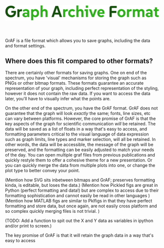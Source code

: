 <h1 align="center">
<img src="https://github.com/Grant-Giesbrecht/graf/blob/main/docs/images/graf_logo.png?raw=True" width="600">
</h1><br>

GrAF is a file format which allows you to save graphs, including the data and format settings. 

## Where does this fit compared to other formats?

There are certainly other formats for saving graphs. One on end of the spectrum, you have 'visual' mechanisms for storing the graph such as PNGs or other bitmap formats. These formats guarantee an accurate representation of your graph, including perfect representation of the styling, however it does not contain the raw data. If you want to access the data later, you'll have to visually infer what the points are.

On the other end of the spectrum, you have the GrAF format. GrAF does not guarantee that the graph will look _exactly_ the same; fonts, line sizes, etc can vary between platforms. However, the core promise of GrAF is that the key aspects of the graph for scientific communication _will_ be retained. The data will be saved as a list of floats in a way that's easy to access, and formatting parameters critical to the visual language of data expression such as graph limits, line types and marker selection, will all be retained. In other words, the data will be accessible, the message of the graph will be preserved, and the formatting can be easily adjusted to match your needs of the day. You can open multiple graf files from previous publications and quickly restyle them to offer a cohesive theme for a new presentation. Or you can quickly merge the data from multiple plots into one, or change the plot type to better convey your point. 

(Mention how SVG sits inbetween bitmaps and GrAF; preserves formatting kinda, is editable, but loses the data.)
(Mention how Pickled figs are great in Python (perfect formatting and data!) but are complex to access due to their formatting sophistication and cannot easily be read in other languages )
(Mention how MATLAB figs are similar to Pklfigs in that they have perfect formatting and store data, but once again, are not easily cross platform and so complex quickly merging files is not trivial. )

(TODO: Add a function to spit out the X and Y data as variables in ipython and/or print to screen.)

The key promise of GrAF is that it will retain the graph data in a way that's easy to access


